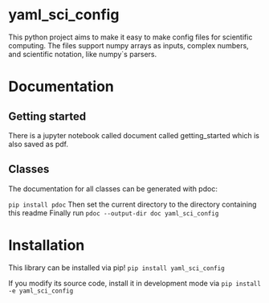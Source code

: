 # yaml_sci_config

This python project aims to make it easy to make config files for scientific computing.
The files support numpy arrays as inputs, complex numbers, and scientific notation, like numpy`s parsers.

# Documentation

## Getting started
There is a jupyter notebook called document called getting_started which is also saved as pdf.

## Classes

The documentation for all classes can be generated with pdoc:

`pip install pdoc`
Then set the current directory to the directory containing this readme
Finally run
`pdoc --output-dir doc yaml_sci_config`

# Installation

This library can be installed via pip!
`pip install yaml_sci_config`

If you modify its source code, install it in development mode via
`pip install -e yaml_sci_config`

